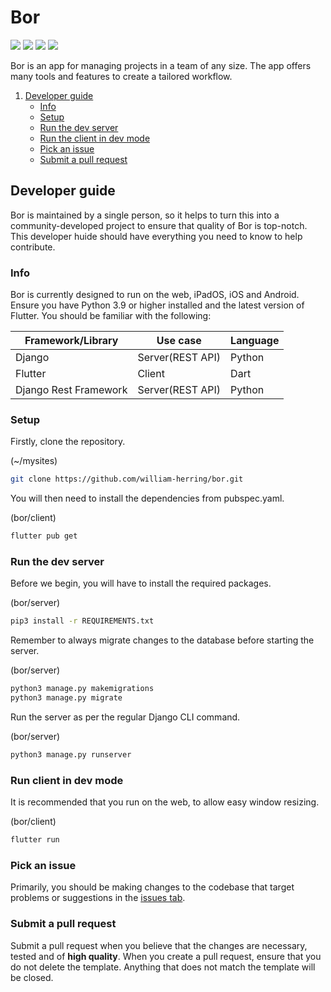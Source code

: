 # Bor
<img src="https://img.shields.io/github/stars/william-herring/bor"> <img src="https://img.shields.io/github/forks/william-herring/bor"> <img src="https://img.shields.io/github/issues/william-herring/bor"> <img src="https://img.shields.io/github/license/william-herring/bor">


Bor is an app for managing projects in a team of any size.
The app offers many tools and features to create a tailored
workflow.

1. [ Developer guide ](#devg)
    - [ Info ](#dginfo)
    - [ Setup ](#dgsetup)
    - [ Run the dev server ](#dgserver)
    - [ Run the client in dev mode ](#dgclient)
    - [ Pick an issue ](#dgissues)
    - [ Submit a pull request ](#dgpr)

<a name="devg"></a>
## Developer guide
Bor is maintained by a single person, so it helps to turn this
into a community-developed project to ensure that quality of Bor is top-notch.
This developer huide should have everything you need to know to help contribute.

<a name="dginfo"></a>
### Info

Bor is currently designed to run on the web, iPadOS, iOS and Android.
Ensure you have Python 3.9 or higher installed and
the latest version of Flutter.
You should be familiar with the following:

| Framework/Library     | Use case         | Language  |
|-----------------------|------------------|-----------|
| Django                | Server(REST API) | Python    |
| Flutter               | Client           | Dart      |
| Django Rest Framework | Server(REST API) | Python    |

<a name="dgsetup"></a>
### Setup

Firstly, clone the repository.

(~/mysites)
```bash
git clone https://github.com/william-herring/bor.git
```

You will then need to install the dependencies from pubspec.yaml.

(bor/client)
```bash
flutter pub get
```

<a name="dgserver"></a>
### Run the dev server

Before we begin, you will have to install the required packages.

(bor/server)
```bash
pip3 install -r REQUIREMENTS.txt
```

Remember to always migrate changes to the database before starting the server.

(bor/server)
```bash
python3 manage.py makemigrations
python3 manage.py migrate
```

Run the server as per the regular Django CLI command.

(bor/server)
```bash
python3 manage.py runserver
```

<a name="dgclient"></a>
### Run client in dev mode

It is recommended that you run on the web, to allow easy window resizing.

(bor/client)
```bash
flutter run
```

<a name="dgissues"></a>
### Pick an issue

Primarily, you should be making changes to the
codebase that target problems or suggestions in the
<a href="https://github.com/william-herring/bor/issues">issues tab</a>.


<a name="dgpr"></a>
### Submit a pull request
Submit a pull request when you believe that the changes are necessary, tested and
of **high quality**. When you create a pull request, ensure that you do not delete
the template. Anything that does not match the template will be closed.
